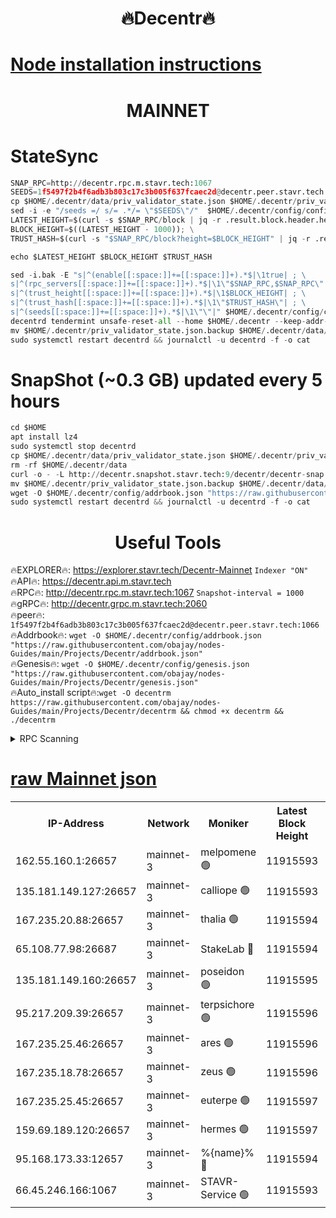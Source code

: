 <h1 align="center"> 🔥Decentr🔥</h1>

[Node installation instructions](https://github.com/obajay/nodes-Guides/tree/main/Projects/Decentr)
=
<h1 align="center"> MAINNET</h1>

# StateSync
```python
SNAP_RPC=http://decentr.rpc.m.stavr.tech:1067
SEEDS=1f5497f2b4f6adb3b803c17c3b005f637fcaec2d@decentr.peer.stavr.tech:1066
cp $HOME/.decentr/data/priv_validator_state.json $HOME/.decentr/priv_validator_state.json.backup
sed -i -e "/seeds =/ s/= .*/= \"$SEEDS\"/"  $HOME/.decentr/config/config.toml
LATEST_HEIGHT=$(curl -s $SNAP_RPC/block | jq -r .result.block.header.height); \
BLOCK_HEIGHT=$((LATEST_HEIGHT - 1000)); \
TRUST_HASH=$(curl -s "$SNAP_RPC/block?height=$BLOCK_HEIGHT" | jq -r .result.block_id.hash)

echo $LATEST_HEIGHT $BLOCK_HEIGHT $TRUST_HASH

sed -i.bak -E "s|^(enable[[:space:]]+=[[:space:]]+).*$|\1true| ; \
s|^(rpc_servers[[:space:]]+=[[:space:]]+).*$|\1\"$SNAP_RPC,$SNAP_RPC\"| ; \
s|^(trust_height[[:space:]]+=[[:space:]]+).*$|\1$BLOCK_HEIGHT| ; \
s|^(trust_hash[[:space:]]+=[[:space:]]+).*$|\1\"$TRUST_HASH\"| ; \
s|^(seeds[[:space:]]+=[[:space:]]+).*$|\1\"\"|" $HOME/.decentr/config/config.toml
decentrd tendermint unsafe-reset-all --home $HOME/.decentr --keep-addr-book
mv $HOME/.decentr/priv_validator_state.json.backup $HOME/.decentr/data/priv_validator_state.json
sudo systemctl restart decentrd && journalctl -u decentrd -f -o cat
```
# SnapShot (~0.3 GB) updated every 5 hours
```python
cd $HOME
apt install lz4
sudo systemctl stop decentrd
cp $HOME/.decentr/data/priv_validator_state.json $HOME/.decentr/priv_validator_state.json.backup
rm -rf $HOME/.decentr/data
curl -o - -L http://decentr.snapshot.stavr.tech:9/decentr/decentr-snap.tar.lz4 | lz4 -c -d - | tar -x -C $HOME/.decentr --strip-components 2
mv $HOME/.decentr/priv_validator_state.json.backup $HOME/.decentr/data/priv_validator_state.json
wget -O $HOME/.decentr/config/addrbook.json "https://raw.githubusercontent.com/obajay/nodes-Guides/main/Projects/Decentr/addrbook.json"
sudo systemctl restart decentrd && journalctl -u decentrd -f -o cat
```

 <h1 align="center"> Useful Tools</h1>

🔥EXPLORER🔥:     https://explorer.stavr.tech/Decentr-Mainnet        `Indexer "ON"` \
🔥API🔥:          https://decentr.api.m.stavr.tech \
🔥RPC🔥:          http://decentr.rpc.m.stavr.tech:1067              `Snapshot-interval = 1000` \
🔥gRPC🔥:         http://decentr.grpc.m.stavr.tech:2060 \
🔥peer🔥:         `1f5497f2b4f6adb3b803c17c3b005f637fcaec2d@decentr.peer.stavr.tech:1066` \
🔥Addrbook🔥:  `wget -O $HOME/.decentr/config/addrbook.json "https://raw.githubusercontent.com/obajay/nodes-Guides/main/Projects/Decentr/addrbook.json"` \
🔥Genesis🔥:  `wget -O $HOME/.decentr/config/genesis.json "https://raw.githubusercontent.com/obajay/nodes-Guides/main/Projects/Decentr/genesis.json"` \
🔥Auto_install script🔥:`wget -O decentrm https://raw.githubusercontent.com/obajay/nodes-Guides/main/Projects/Decentr/decentrm && chmod +x decentrm && ./decentrm`

<details>
<summary>RPC Scanning</summary>

<h2 align="center"> We scan nodes in real time every 4 hours. And we provide the final result of RPC endpoints.
We cannot influence the operation of these nodes in any way. </h2>


```python
If Voting Power is higher than 0 --> then the Node is a validator of the network and may be subject to attack and be a potential threat to the chain.
```
```python
We marked such validators with a red symbol
```

</details>

[raw Mainnet json](https://rpc-check.decentrm.stavr.tech/decentrm/rpc-decentrm-result.json)
=



<table><tr><th>IP-Address</th><th>Network</th><th>Moniker</th><th>Latest Block Height</th><th>Earliest Block Height</th><th>Catching Up</th><th>Tx Index</th><th>Voting Power</th><th>Scan Time</th></tr><tr><td>162.55.160.1:26657</td><td>mainnet-3</td><td>melpomene 🟢</td><td>11915593</td><td>1688950</td><td>False</td><td>on</td><td>0</td><td>2023-12-11T09:23:43.615615361UTC</td></tr><tr><td>135.181.149.127:26657</td><td>mainnet-3</td><td>calliope 🟢</td><td>11915593</td><td>1688950</td><td>False</td><td>on</td><td>0</td><td>2023-12-11T09:23:43.955859084UTC</td></tr><tr><td>167.235.20.88:26657</td><td>mainnet-3</td><td>thalia 🟢</td><td>11915594</td><td>1688950</td><td>False</td><td>on</td><td>0</td><td>2023-12-11T09:23:49.607670157UTC</td></tr><tr><td>65.108.77.98:26687</td><td>mainnet-3</td><td>StakeLab 🔴</td><td>11915594</td><td>1688950</td><td>False</td><td>on</td><td>5264874</td><td>2023-12-11T09:23:50.007092238UTC</td></tr><tr><td>135.181.149.160:26657</td><td>mainnet-3</td><td>poseidon 🟢</td><td>11915595</td><td>1688950</td><td>False</td><td>on</td><td>0</td><td>2023-12-11T09:23:52.623959932UTC</td></tr><tr><td>95.217.209.39:26657</td><td>mainnet-3</td><td>terpsichore 🟢</td><td>11915596</td><td>1688950</td><td>False</td><td>on</td><td>0</td><td>2023-12-11T09:23:57.092623115UTC</td></tr><tr><td>167.235.25.46:26657</td><td>mainnet-3</td><td>ares 🟢</td><td>11915596</td><td>1688950</td><td>False</td><td>on</td><td>0</td><td>2023-12-11T09:24:01.543744328UTC</td></tr><tr><td>167.235.18.78:26657</td><td>mainnet-3</td><td>zeus 🟢</td><td>11915596</td><td>1688950</td><td>False</td><td>on</td><td>0</td><td>2023-12-11T09:24:01.785486860UTC</td></tr><tr><td>167.235.25.45:26657</td><td>mainnet-3</td><td>euterpe 🟢</td><td>11915597</td><td>1688950</td><td>False</td><td>on</td><td>0</td><td>2023-12-11T09:24:04.056894227UTC</td></tr><tr><td>159.69.189.120:26657</td><td>mainnet-3</td><td>hermes 🟢</td><td>11915597</td><td>1688950</td><td>False</td><td>on</td><td>0</td><td>2023-12-11T09:24:04.308703549UTC</td></tr><tr><td>95.168.173.33:12657</td><td>mainnet-3</td><td>%{name}% 🔴</td><td>11915594</td><td>8964001</td><td>False</td><td>on</td><td>4161909</td><td>2023-12-11T09:23:45.082181357UTC</td></tr><tr><td>66.45.246.166:1067</td><td>mainnet-3</td><td>STAVR-Service 🟢</td><td>11915593</td><td>11912001</td><td>False</td><td>on</td><td>0</td><td>2023-12-11T09:23:44.541583176UTC</td></tr></table>